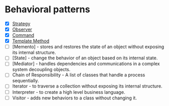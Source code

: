 # Behavioral patterns

- [x] [Strategy](./1-strategy/strategy.md)
- [x] [Observer](./2-observer/observer.md)
- [x] [Command](./3-command/command.md)
- [x] [Template Method](./4-template-method/template-method.md)
- [ ] [Memento] - stores and restores the state of an object without exposing its internal structure.
- [ ] [State] - change the behavior of an object based on its internal state.
- [ ] [Mediator] - handles dependencies and communications in a complex system decoupling objects.
- [ ] Chain of Responsibility - A list of classes that handle a process sequentially.
- [ ] Iterator - to traverse a collection without exposing its internal structure.
- [ ] Interpreter - to create a high level business language.
- [ ] Visitor - adds new behaviors to a class without changing it.
